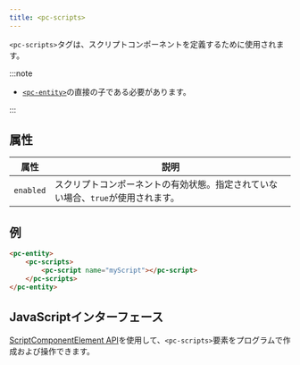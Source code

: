 ```yaml
---
title: <pc-scripts>
---
```


`<pc-scripts>`タグは、スクリプトコンポーネントを定義するために使用されます。

:::note

* [`<pc-entity>`](../pc-entity)の直接の子である必要があります。

:::

## 属性

| 属性 | 説明 |
| --- | --- |
| `enabled` | スクリプトコンポーネントの有効状態。指定されていない場合、`true`が使用されます。 |

## 例

```html
<pc-entity>
    <pc-scripts>
        <pc-script name="myScript"></pc-script>
    </pc-scripts>
</pc-entity>
```

## JavaScriptインターフェース

[ScriptComponentElement API](https://api.playcanvas.com/classes/EngineWebComponents.ScriptComponentElement.html)を使用して、`<pc-scripts>`要素をプログラムで作成および操作できます。

